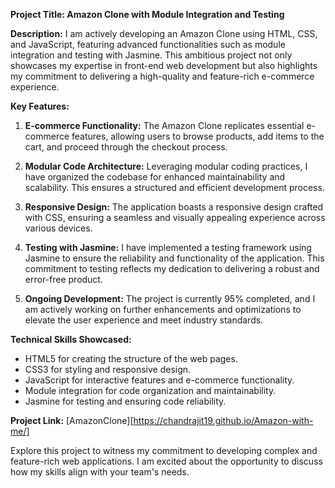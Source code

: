 **Project Title: Amazon Clone with Module Integration and Testing**

**Description:**
I am actively developing an Amazon Clone using HTML, CSS, and JavaScript, featuring advanced functionalities such as module integration and testing with Jasmine. This ambitious project not only showcases my expertise in front-end web development but also highlights my commitment to delivering a high-quality and feature-rich e-commerce experience.

**Key Features:**
1. **E-commerce Functionality:** The Amazon Clone replicates essential e-commerce features, allowing users to browse products, add items to the cart, and proceed through the checkout process.

2. **Modular Code Architecture:** Leveraging modular coding practices, I have organized the codebase for enhanced maintainability and scalability. This ensures a structured and efficient development process.

3. **Responsive Design:** The application boasts a responsive design crafted with CSS, ensuring a seamless and visually appealing experience across various devices.

4. **Testing with Jasmine:** I have implemented a testing framework using Jasmine to ensure the reliability and functionality of the application. This commitment to testing reflects my dedication to delivering a robust and error-free product.

5. **Ongoing Development:** The project is currently 95% completed, and I am actively working on further enhancements and optimizations to elevate the user experience and meet industry standards.

**Technical Skills Showcased:**
- HTML5 for creating the structure of the web pages.
- CSS3 for styling and responsive design.
- JavaScript for interactive features and e-commerce functionality.
- Module integration for code organization and maintainability.
- Jasmine for testing and ensuring code reliability.

**Project Link:**
[AmazonClone][https://chandrajit19.github.io/Amazon-with-me/]

Explore this project to witness my commitment to developing complex and feature-rich web applications. I am excited about the opportunity to discuss how my skills align with your team's needs.

